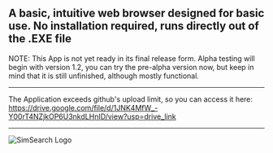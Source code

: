 A basic, intuitive web browser designed for basic use.
No installation required, runs directly out of the .EXE file
--------------------------------------------------------
NOTE:
This App is not yet ready in its final release form.
Alpha testing will begin with version 1.2, you can try the pre-alpha version now, but keep in mind that it is still unfinished, although mostly functional.
____________________________________________________________

The Application exceeds github's upload limit, so you can access it here:
https://drive.google.com/file/d/1JNK4MfW_-Y00rT4NZjkOP6U3nkdLHnID/view?usp=drive_link
_______________________________________________________________

![SimSearch Logo](https://github.com/user-attachments/assets/5b754f9a-8f9e-4c67-8026-5b32a4234f33)
